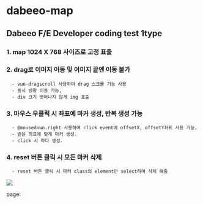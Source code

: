 # dabeeo-map

## Dabeeo F/E Developer coding test 1type

### 1. map 1024 X 768 사이즈로 고정 표출
### 2. drag로 이미지 이동 및 이미지 끝엔 이동 불가
      - vue-dragscroll 사용하여 drag 스크롤 기능 사용
      - 동시 방향 이동 가능,
      - div 크기 벗어나지 않게 img 표출

### 3. 마우스 우클릭 시 좌표에 마커 생성, 반복 생성 가능
      - @mousedown.right 사용하여 click event에 offsetX, offsetY좌표 사용 가능.
      - 받은 좌표에 맞게 마커 생성.
      - click 시 마다 생성.
      
### 4. reset 버튼 클릭 시 모든 마커 삭제
      - reset 버튼 클릭 시 마커 class의 element만 select하여 삭제 해줌

<img src="/1.pn">


page: 
